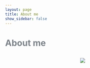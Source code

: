 ```yaml
---
layout: page
title: About me
show_sidebar: false
---
```


<html lang="en">
<head>
  <meta charset="utf-8">
  <meta name="viewport" content="width=device-width, initial-scale=1">
  <div class="section is-vcenetered">
    <h1 class="title" style="color: #7a8288">About me</h1>
  </div>
</head>
<div class="section is-centered is-vcentered">
  <div class="column">
    <p align="center"><img src="/images/under-construction.png" image is-square></p>
  </div>
</div>
</html>
